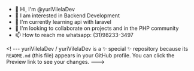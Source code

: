 - 👋 Hi, I'm @yuriVilelaDev
- 👀 I am interested in Backend Development
- 🌱 I'm currently learning api with laravel
- 💞️ I'm looking to collaborate on projects and in the PHP community
- 📫 How to reach me whatsapp: (31)98233-3497

<! ---
yuriVilelaDev / yuriVilelaDev is a ✨ special ✨ repository because its `README.md` (this file) appears in your GitHub profile.
You can click the Preview link to see your changes.
--->
